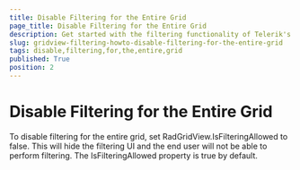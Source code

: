 ```yaml
---
title: Disable Filtering for the Entire Grid
page_title: Disable Filtering for the Entire Grid
description: Get started with the filtering functionality of Telerik's WPF DataGrid and learn how to disable filtering for the entire grid.
slug: gridview-filtering-howto-disable-filtering-for-the-entire-grid
tags: disable,filtering,for,the,entire,grid
published: True
position: 2
---
```


# Disable Filtering for the Entire Grid

To disable filtering for the entire grid, set RadGridView.IsFilteringAllowed to false. This will hide the filtering UI and the end user will not be able to perform filtering. The IsFilteringAllowed property is true by default.
